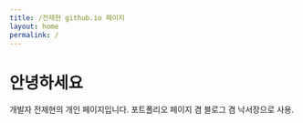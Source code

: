 ```yaml
---
title: /전제현 github.io 페이지
layout: home
permalink: /
---
```


# 안녕하세요

개발자 전제현의 개인 페이지입니다.
포트폴리오 페이지 겸 블로그 겸 낙서장으로 사용.
